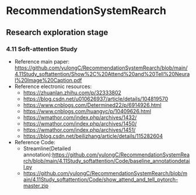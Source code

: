 # RecommendationSystemRearch

## Research exploration stage
### 4.11 Soft-attention Study
- Reference main paper:
  https://github.com/yulongC/RecommendationSystemRearch/blob/main/4.11Study_softattention/Show%2C%20Attend%20and%20Tell%20Neural%20Image%20Caption.pdf
- Reference electronic resources:
  - https://zhuanlan.zhihu.com/p/32333802
  - https://blog.csdn.net/u010626937/article/details/104819570
  - https://www.cnblogs.com/Determined22/p/6914926.html
  - https://www.cnblogs.com/huangyc/p/10409626.html
  - https://wmathor.com/index.php/archives/1432/
  - https://wmathor.com/index.php/archives/1450/
  - https://wmathor.com/index.php/archives/1451/
  - https://blog.csdn.net/beilizhang/article/details/115282604
- Reference Code:
  - Streamline(Detailed annotation):https://github.com/yulongC/RecommendationSystemRearch/blob/main/4.11Study_softattention/Code/baseline_annotationdetail.py
  - https://github.com/yulongC/RecommendationSystemRearch/blob/main/4.11Study_softattention/Code/show_attend_and_tell_pytorch-master.zip
